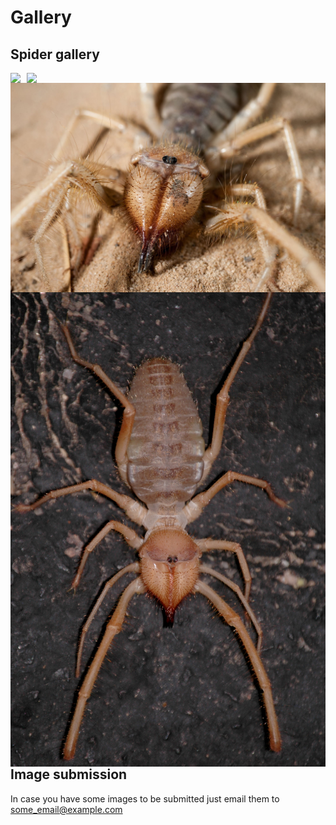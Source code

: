 # Gallery

## Spider gallery

<img src="https://thumbs-prod.si-cdn.com/eI-9vdjm9w9UoszNH1CLOXgqXj4=/fit-in/1600x0/filters:focal(544x288:545x289)/https://public-media.si-cdn.com/filer/60/aa/60aa64c6-1a37-490f-b0be-492e1f7885b5/ebcuv5lxyaet2lt.jpg"
     style="float: left; margin-right: 10px;" />
     <a href="https://www.google.pl/url?sa=i&url=https%3A%2F%2Fwww.reddit.com%2Fr%2Ffunny%2Fcomments%2F5j4yzr%2Fi_googled_cute_scorpion_and_havent_stopped%2F&psig=AOvVaw3C9KTTHq-5LgsypmFFCY7_&ust=1605696303008000&source=images&cd=vfe&ved=0CAIQjRxqFwoTCOCw_v-yie0CFQAAAAAdAAAAABAK"><img src="https://www.google.pl/url?sa=i&url=https%3A%2F%2Fwww.reddit.com%2Fr%2Ffunny%2Fcomments%2F5j4yzr%2Fi_googled_cute_scorpion_and_havent_stopped%2F&psig=AOvVaw3C9KTTHq-5LgsypmFFCY7_&ust=1605696303008000&source=images&cd=vfe&ved=0CAIQjRxqFwoTCOCw_v-yie0CFQAAAAAdAAAAABAK"
     style="float: left; margin-right: 10px;" /></a>
     <img src="https://github.com/crimsonred/crimsonred.github.io/blob/main/img/img3.jpg"
     style="float: left; margin-right: 10px;" />
    <img src="https://github.com/crimsonred/crimsonred.github.io/blob/main/img/img4.jpg"
     style="float: left; margin-right: 10px;" />    
    
    
## Image submission

In case you have some images to be submitted just email them to some_email@example.com

